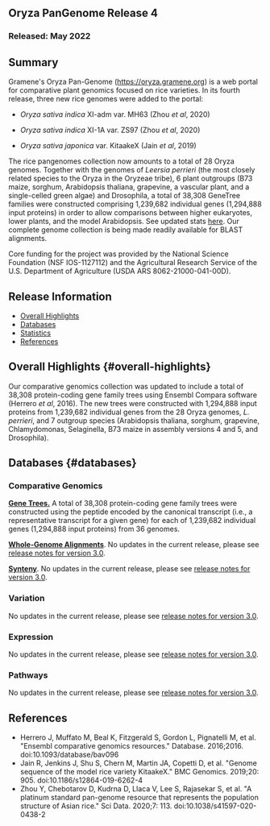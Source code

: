 ## Oryza PanGenome Release 4
### Released: May 2022
## Summary

Gramene's Oryza Pan-Genome (https://oryza.gramene.org) is a web portal for comparative plant genomics focused on rice varieties. In its fourth release, three new rice genomes were added to the portal: 

* _Oryza sativa indica_ XI-adm var. MH63 (Zhou _et al_, 2020)

* _Oryza sativa indica_ XI-1A var. ZS97 (Zhou _et al_, 2020)

* _Oryza sativa japonica_ var. KitaakeX (Jain _et al_, 2019)

The rice pangenomes collection now amounts to a total of 28 Oryza genomes. Together with the genomes of _Leersia perrieri_ (the most closely related species to the Oryza in the Oryzeae tribe), 6 plant outgroups (B73 maize, sorghum, Arabidopsis thaliana, grapevine, a vascular plant, and a single-celled green algae) and Drosophila, a total of 38,308 GeneTree families were constructed comprising 1,239,682 individual genes (1,294,888 input proteins) in order to allow comparisons between higher eukaryotes, lower plants, and the model Arabidopsis. See updated stats [here](https://oryza-ensembl.gramene.org/prot_tree_stats.html). Our complete genome collection is being made readily available for BLAST alignments.  

Core funding for the project was provided by the National Science Foundation (NSF IOS-1127112) and the Agricultural Research Service of the U.S. Department of Agriculture (USDA ARS 8062-21000-041-00D).  


## Release Information
- [Overall Highlights](#overall-highlights)
- [Databases](#databases)
- [Statistics](#statistics)
- [References](#references)

## Overall Highlights {#overall-highlights}

Our comparative genomics collection was updated to include a total of 38,308 protein-coding gene family trees using Ensembl Compara software (Herrero _et al_, 2016). The new trees were constructed with 1,294,888 input proteins from 1,239,682 individual genes from the 28 Oryza genomes, _L. perrieri_, and 7 outgroup species (Arabidopsis thaliana, sorghum, grapevine, Chlamydomonas, Selaginella, B73 maize in assembly versions 4 and 5, and Drosophila).


## Databases {#databases}
### Comparative Genomics

[**Gene Trees.**](https://oryza-ensembl.gramene.org/prot_tree_stats.html) A total of 38,308 protein-coding gene family trees were constructed using the peptide encoded by the canonical transcript (i.e., a representative transcript for a given gene) for each of 1,239,682 individual genes (1,294,888 input proteins) from 36 genomes.

[**Whole-Genome Alignments**](https://oryza-ensembl.gramene.org/compara_analyses.html). No updates in the current release, please see [release notes for version 3.0](https://oryza.gramene.org/news).

[**Synteny**](https://oryza-ensembl.gramene.org/compara_analyses.html). No updates in the current release, please see [release notes for version 3.0](https://oryza.gramene.org/news).

### Variation

No updates in the current release, please see [release notes for version 3.0](https://oryza.gramene.org/news).

### Expression

No updates in the current release, please see [release notes for version 3.0](https://oryza.gramene.org/news).

### Pathways

No updates in the current release, please see [release notes for version 3.0](https://oryza.gramene.org/news).

## References

- Herrero J, Muffato M, Beal K, Fitzgerald S, Gordon L, Pignatelli M, et al. "Ensembl comparative genomics resources." Database. 2016;2016. doi:10.1093/database/bav096
- Jain R, Jenkins J, Shu S, Chern M, Martin JA, Copetti D, et al. "Genome sequence of the model rice variety KitaakeX." BMC Genomics. 2019;20: 905. doi:10.1186/s12864-019-6262-4
- Zhou Y, Chebotarov D, Kudrna D, Llaca V, Lee S, Rajasekar S, et al. "A platinum standard pan-genome resource that represents the population structure of Asian rice." Sci Data. 2020;7: 113. doi:10.1038/s41597-020-0438-2

